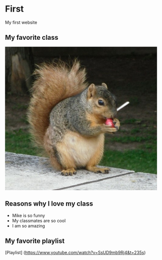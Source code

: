 # First
My first website

## My favorite class
![Awesome class](Squirrel.jpg)

## Reasons why I love my class
- Mike is so funny
- My classmates are so cool
- I am so amazing

## My favorite playlist
[Playlist] (https://www.youtube.com/watch?v=SsUD9mb9Rj4&t=235s)
